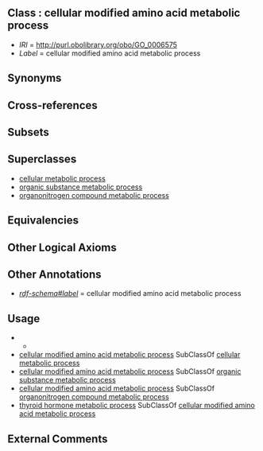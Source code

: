 
## Class : cellular modified amino acid metabolic process

 * *IRI* = http://purl.obolibrary.org/obo/GO_0006575
 * *Label* = cellular modified amino acid metabolic process

## Synonyms


## Cross-references


## Subsets


## Superclasses

 * [cellular metabolic process](../../GO/37/GO_0044237.md)
 * [organic substance metabolic process](../../GO/04/GO_0071704.md)
 * [organonitrogen compound metabolic process](../../GO/64/GO_1901564.md)

## Equivalencies


## Other Logical Axioms


## Other Annotations

 * *[rdf-schema#label](../../el/rdf-schema#label.md)* = cellular modified amino acid metabolic process

## Usage

 * -
 * [cellular modified amino acid metabolic process](../../GO/75/GO_0006575.md) SubClassOf [cellular metabolic process](../../GO/37/GO_0044237.md)
 * [cellular modified amino acid metabolic process](../../GO/75/GO_0006575.md) SubClassOf [organic substance metabolic process](../../GO/04/GO_0071704.md)
 * [cellular modified amino acid metabolic process](../../GO/75/GO_0006575.md) SubClassOf [organonitrogen compound metabolic process](../../GO/64/GO_1901564.md)
 * [thyroid hormone metabolic process](../../GO/03/GO_0042403.md) SubClassOf [cellular modified amino acid metabolic process](../../GO/75/GO_0006575.md)

## External Comments

